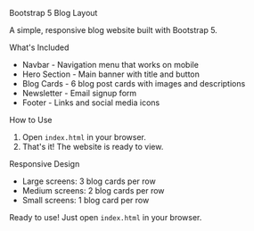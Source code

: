  Bootstrap 5 Blog Layout

A simple, responsive blog website built with Bootstrap 5.

 What's Included

- Navbar - Navigation menu that works on mobile
- Hero Section - Main banner with title and button
- Blog Cards - 6 blog post cards with images and descriptions
- Newsletter - Email signup form
- Footer - Links and social media icons

 How to Use

1. Open `index.html` in your browser.
2. That's it! The website is ready to view.

 Responsive Design

- Large screens: 3 blog cards per row
- Medium screens: 2 blog cards per row  
- Small screens: 1 blog card per row



Ready to use! Just open `index.html` in your browser.
